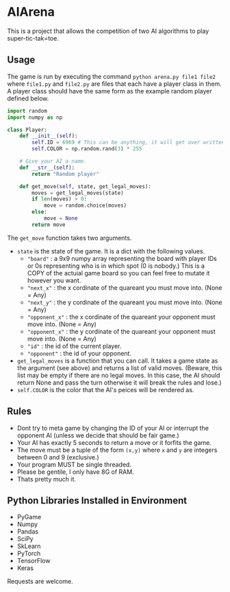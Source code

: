 # AIArena
 
This is a project that allows the competition of two AI algorithms to play super-tic-tak=toe. 

## Usage 

The game is run by executing the command ```python arena.py file1 file2``` where ```file1.py``` and ```file2.py``` are files that each have a player class in them. A player class should have the same form as the example random player defined below. 

```python
import random
import numpy as np

class Player: 
    def __init__(self):  
        self.ID = 6969 # This can be anything, it will get over written but its important for you to know it is here. (CAN NOT BE ZERO.)
        self.COLOR = np.random.rand(3) * 255

    # Give your AI a name. 
    def __str__(self): 
        return "Random player"

    def get_move(self, state, get_legal_moves): 
        moves = get_legal_moves(state)
        if len(moves) > 0: 
            move = random.choice(moves)
        else:
            move = None
        return move
```
The ```get_move``` function takes two arguments. 
* ```state``` is the state of the game. It is a dict with the following values. 
    * ```"board"```         : a 9x9 numpy array representing the board with player IDs or 0s representing who is in which spot (0 is nobody.) This is a COPY of the actuial game board so you can feel free to mutate it however you want. 
    * ```"next_x"```        : the x cordinate of the quareant you must move into. (None = Any)
    * ```"next_y"```        : the y cordinate of the quareant you must move into. (None = Any)
    * ```"opponent_x"```    : the x cordinate of the quareant your opponent must move into. (None = Any)
    * ```"opponent_x"```    : the y cordinate of the quareant your opponent must move into. (None = Any)
    * ```"id"```            : the id of the current player. 
    * ```"opponent"```      : the id of your opponent.
* ```get_legal_moves``` is a function that you can call. It takes a game state as the argument (see above) and returns a list of valid moves. (Beware, this list may be empty if there are no legal moves. In this case, the AI should return None and pass the turn otherwise it will break the rules and lose.)
* ```self.COLOR``` is the color that the AI's peices will be rendered as. 

## Rules
* Dont try to meta game by changing the ID of your AI or interrupt the opponent AI (unless we decide that should be fair game.)
* Your AI has exactly 5 seconds to return a move or it forfits the game. 
* The move must be a tuple of the form ```(x,y)``` where ```x``` and ```y``` are integers between 0 and 9 (exclusive.) 
* Your program MUST be single threaded.
* Please be gentile, I only have 8G of RAM.
* Thats pretty much it. 


## Python Libraries Installed in Environment
* PyGame
* Numpy
* Pandas
* SciPy
* SkLearn
* PyTorch
* TensorFlow
* Keras

Requests are welcome.